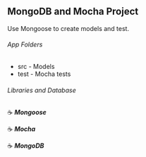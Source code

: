 ## MongoDB and Mocha Project

Use Mongoose to create models and test.

###### App Folders

- src - Models
- test - Mocha tests

###### Libraries and Database

:coffee: **_Mongoose_**

:coffee: **_Mocha_**

:coffee: **_MongoDB_**
